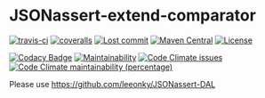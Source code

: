 # JSONassert-extend-comparator

[![travis-ci](https://travis-ci.org/leeonky/JSONassert-extend-comparator.svg?branch=master)](https://travis-ci.org/leeonky/JSONassert-extend-comparator)
[![coveralls](https://img.shields.io/coveralls/github/leeonky/JSONassert-extend-comparator.svg)](https://coveralls.io/github/leeonky/JSONassert-extend-comparator)
[![Lost commit](https://img.shields.io/github/last-commit/leeonky/JSONassert-extend-comparator.svg)](https://github.com/leeonky/JSONassert-extend-comparator)
[![Maven Central](https://img.shields.io/maven-central/v/com.github.leeonky/JSONassert-extend-comparator.svg)](https://search.maven.org/artifact/com.github.leeonky/JSONassert-extend-comparator)
[![License](https://img.shields.io/badge/License-Apache%202.0-blue.svg)](https://opensource.org/licenses/Apache-2.0)

[![Codacy Badge](https://api.codacy.com/project/badge/Grade/c2865e35254144ddb4881ec3b720cc5b)](https://www.codacy.com/app/leeonky/JSONassert-extend-comparator?utm_source=github.com&amp;utm_medium=referral&amp;utm_content=leeonky/JSONassert-extend-comparator&amp;utm_campaign=Badge_Grade)
[![Maintainability](https://api.codeclimate.com/v1/badges/ddb1624fbab4db1f7638/maintainability)](https://codeclimate.com/github/leeonky/JSONassert-extend-comparator/maintainability)
[![Code Climate issues](https://img.shields.io/codeclimate/issues/leeonky/JSONassert-extend-comparator.svg)](https://codeclimate.com/github/leeonky/JSONassert-extend-comparator/maintainability)
[![Code Climate maintainability (percentage)](https://img.shields.io/codeclimate/maintainability-percentage/leeonky/JSONassert-extend-comparator.svg)](https://codeclimate.com/github/leeonky/JSONassert-extend-comparator/maintainability)

Please use https://github.com/leeonky/JSONassert-DAL
